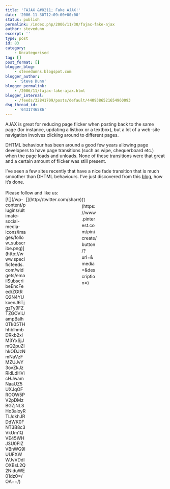 ```yaml
---
title: 'FAJAX &#8211; Fake AJAX!'
date: '2006-11-30T12:09:00+00:00'
status: publish
permalink: /index.php/2006/11/30/fajax-fake-ajax
author: stevedunn
excerpt: ''
type: post
id: 83
category:
    - Uncategorised
tag: []
post_format: []
blogger_blog:
    - stevedunns.blogspot.com
blogger_author:
    - 'Steve Dunn'
blogger_permalink:
    - /2006/11/fajax-fake-ajax.html
blogger_internal:
    - /feeds/32841709/posts/default/4409386521654960093
dsq_thread_id:
    - '6431746586'
---
```

AJAX is great for reducing page flicker when posting back to the same page (for instance, updating a listbox or a textbox), but a lot of a web-site navigation involves clicking around to different pages.

DHTML behaviour has been around a good few years allowing page developers to have page transitions (such as wipe, chequerboard etc.) when the page loads and unloads. None of these transitions were that great and a certain amount of flicker was still present.

I’ve seen a few sites recently that have a nice fade transition that is much smoother than DHTML behaviours. I’ve just discovered from this [blog](http://www.nikhilk.net/Fajax.aspx), how it’s done.

<div class="sfsi_Sicons" style="width: 100%; display: inline-block; vertical-align: middle; text-align:left"><div style="margin:0px 8px 0px 0px; line-height: 24px"><span>Please follow and like us:</span></div><div class="sfsi_socialwpr"><div class="sf_subscrbe" style="text-align:left;float:left;width:64px">[![](/wp-content/plugins/ultimate-social-media-icons/images/follow_subscribe.png)](http://www.specificfeeds.com/widgets/emailSubscribeEncFeed/ZGtRQ2N4YUkxenJ6TjgzTy9FZTZGOVlUampBalh0Tk05THhhblhmbDRkb2xlM3YxSjJmQ2puZlhkODJzNmNaVzFMZUJvY3ovZkJzRldLdHVicHJwamNaaUZ5UXJqOFROOW5PV2pDMzBGZjNLSHo3aloyRTlJdkhJRDdWK0FNT3B8c3VkUm1QVE45WHJ3U0FIZVBnWG9lUUFXWWJvVDdIOXBsL2Q2NlduWE01dz0=/OA==/)</div><div class="sf_fb" style="text-align:left;width:98px"><div action="like" class="fb-like" data-layout="button" data-share="true" href="" send="false" showfaces="false" width="180"></div></div><div class="sf_twiter" style="text-align:left;float:left;width:auto">[](http://twitter.com/share)</div><div class="sf_pinit" style="text-align:left;float:left;line-height: 20px;width:47px">[](https://www.pinterest.com/pin/create/button/?url=&media=&description=)</div><div class="sf_google" style="text-align:left;float:left;max-width:62px;min-width:35px;"><div class="g-plusone" data-annotation="none" data-href="" data-size="large"></div></div></div></div>